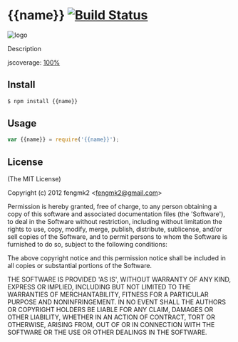 {{name}} [![Build Status](https://secure.travis-ci.org/fengmk2/{{name}}.png)](http://travis-ci.org/fengmk2/{{name}})
=======

![logo](https://raw.github.com/fengmk2/{{name}}/master/logo.png)

Description

jscoverage: [100%](http://fengmk2.github.com/coverage/{{name}}.html)

## Install

```bash
$ npm install {{name}}
```

## Usage

```js
var {{name}} = require('{{name}}');

```

## License 

(The MIT License)

Copyright (c) 2012 fengmk2 &lt;fengmk2@gmail.com&gt;

Permission is hereby granted, free of charge, to any person obtaining
a copy of this software and associated documentation files (the
'Software'), to deal in the Software without restriction, including
without limitation the rights to use, copy, modify, merge, publish,
distribute, sublicense, and/or sell copies of the Software, and to
permit persons to whom the Software is furnished to do so, subject to
the following conditions:

The above copyright notice and this permission notice shall be
included in all copies or substantial portions of the Software.

THE SOFTWARE IS PROVIDED 'AS IS', WITHOUT WARRANTY OF ANY KIND,
EXPRESS OR IMPLIED, INCLUDING BUT NOT LIMITED TO THE WARRANTIES OF
MERCHANTABILITY, FITNESS FOR A PARTICULAR PURPOSE AND NONINFRINGEMENT.
IN NO EVENT SHALL THE AUTHORS OR COPYRIGHT HOLDERS BE LIABLE FOR ANY
CLAIM, DAMAGES OR OTHER LIABILITY, WHETHER IN AN ACTION OF CONTRACT,
TORT OR OTHERWISE, ARISING FROM, OUT OF OR IN CONNECTION WITH THE
SOFTWARE OR THE USE OR OTHER DEALINGS IN THE SOFTWARE.